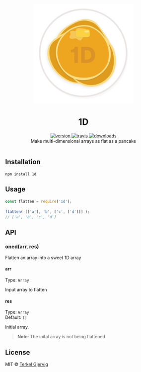 <div align="center">
  <img src="https://github.com/terkelg/1d/raw/master/1d.png" alt="1D" width="320" height="320" />
</div>

<h1 align="center">1D</h1>

<div align="center">
  <a href="https://npmjs.org/package/1d">
    <img src="https://img.shields.io/npm/v/1d.svg" alt="version" />
  </a>
  <a href="https://travis-ci.org/terkelg/1d">
    <img src="https://img.shields.io/travis/terkelg/1d.svg" alt="travis" />
  </a>
  <a href="https://npmjs.org/package/1d">
    <img src="https://img.shields.io/npm/dm/1d.svg" alt="downloads" />
  </a>
</div>

<div align="center">Make multi-dimensional arrays as flat as a pancake</div>

<br />


## Installation

```
npm install 1d
```


## Usage

```js
const flatten = require('1d');

flatten( [['a'], 'b', ['c', ['d']]] );
// ['a', 'b', 'c', 'd']
```


## API

### oned(arr, res)

Flatten an array into a sweet 1D array

#### arr

Type: `Array`

Input array to flatten

#### res

Type: `Array`<br>
Default: `[]`

Initial array.

> **Note**: The inital array is not being flattened


## License

MIT © [Terkel Gjervig](https://terkel.com)
